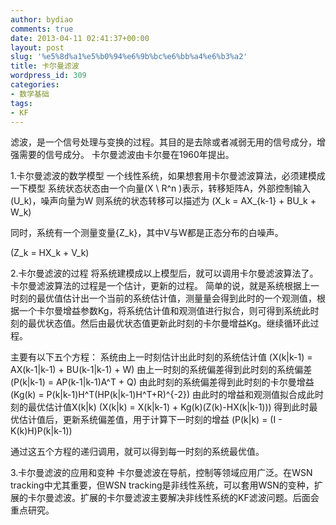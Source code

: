 ```yaml
---
author: bydiao
comments: true
date: 2013-04-11 02:41:37+00:00
layout: post
slug: '%e5%8d%a1%e5%b0%94%e6%9b%bc%e6%bb%a4%e6%b3%a2'
title: 卡尔曼滤波
wordpress_id: 309
categories:
- 数学基础
tags:
- KF
---
```


滤波，是一个信号处理与变换的过程。其目的是去除或者减弱无用的信号成分，增强需要的信号成分。
卡尔曼滤波由卡尔曼在1960年提出。

1.卡尔曼滤波的数学模型
一个线性系统，如果想套用卡尔曼滤波算法，必须建模成一下模型
系统状态状态由一个向量\(X \ R^n \)表示，转移矩阵A，外部控制输入\(U_k\)，噪声向量为W
则系统的状态转移可以描述为
\(X_k = AX_{k-1} + BU_k + W_k\)

同时，系统有一个测量变量\{Z_k\}，其中V与W都是正态分布的白噪声。

\(Z_k = HX_k + V_k\)

2.卡尔曼滤波的过程
将系统建模成以上模型后，就可以调用卡尔曼滤波算法了。
卡尔曼滤波算法的过程是一个估计，更新的过程。
简单的说，就是系统根据上一时刻的最优值估计出一个当前的系统估计值，测量量会得到此时的一个观测值，根据一个卡尔曼增益参数Kg，将系统估计值和观测值进行拟合，则可得到系统此时刻的最优状态值。然后由最优状态值更新此时刻的卡尔曼增益Kg。继续循环此过程。

主要有以下五个方程：
系统由上一时刻估计出此时刻的系统估计值
\(X(k|k-1) = AX(k-1|k-1) + BU(k-1|k-1) + W\)
由上一时刻的系统偏差得到此时刻的系统偏差
\(P(k|k-1) = AP(k-1|k-1)A^T + Q\)
由此时刻的系统偏差得到此时刻的卡尔曼增益
\(Kg(k) = P(k|k-1)H^T(HP(k|k-1)H^T+R)^{-2}\)
由此时的增益和观测值拟合成此时刻的最优估计值X(k|k)
\(X(k|k) = X(k|k-1) + Kg(k)(Z(k)-HX(k|k-1))\)
得到此时最优估计值后，更新系统偏差值，用于计算下一时刻的增益
\(P(k|k) = (I - K(k)H)P(k|k-1)\)

通过这五个方程的递归调用，就可以得到每一时刻的系统最优值。

3.卡尔曼滤波的应用和变种
卡尔曼滤波在导航，控制等领域应用广泛。在WSN tracking中尤其重要，但WSN tracking是非线性系统，可以套用WSN的变种，扩展的卡尔曼滤波。扩展的卡尔曼滤波主要解决非线性系统的KF滤波问题。后面会重点研究。

